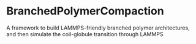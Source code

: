 # BranchedPolymerCompaction
A framework to build LAMMPS-friendly branched polymer architectures, and then simulate the coil-globule transition through LAMMPS
